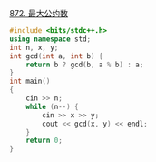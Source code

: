 [872. 最大公约数](https://www.acwing.com/problem/content/874/)
```C++
#include <bits/stdc++.h>
using namespace std;
int n, x, y;
int gcd(int a, int b) {
    return b ? gcd(b, a % b) : a;
}
int main()
{
    cin >> n;
    while (n--) {
        cin >> x >> y;
        cout << gcd(x, y) << endl;
    }
    return 0;
}
```